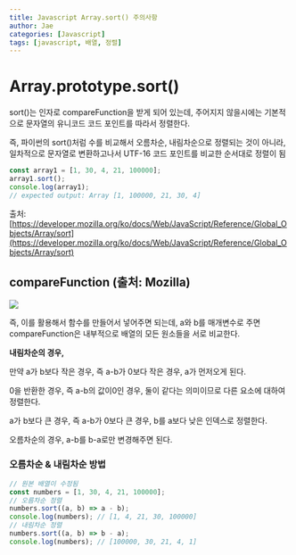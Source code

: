 ```yaml
---
title: Javascript Array.sort() 주의사항
author: Jae
categories: [Javascript]
tags: [javascript, 배열, 정렬]
---
```


# **Array.prototype.sort()**

sort()는 인자로 compareFunction을 받게 되어 있는데, 주어지지 않을시에는 기본적으로 문자열의 유니코드 코드 포인트를 따라서 정렬한다.

즉, 파이썬의 sort()처럼 수를 비교해서 오름차순, 내림차순으로 정렬되는 것이 아니라, 일차적으로 문자열로 변환하고나서 UTF-16 코드 포인트를 비교한 순서대로 정렬이 됨

```jsx
const array1 = [1, 30, 4, 21, 100000];
array1.sort();
console.log(array1);
// expected output: Array [1, 100000, 21, 30, 4]
```

출처: [https://developer.mozilla.org/ko/docs/Web/JavaScript/Reference/Global_Objects/Array/sort](https://developer.mozilla.org/ko/docs/Web/JavaScript/Reference/Global_Objects/Array/sort)

## compareFunction (출처: Mozilla)

![](https://velog.velcdn.com/images/a87380/post/05e9d597-2c60-4af8-8057-1edc5472a9aa/image.png)

즉, 이를 활용해서 함수를 만들어서 넣어주면 되는데, a와 b를 매개변수로 주면 compareFunction은 내부적으로 배열의 모든 원소들을 서로 비교한다.

**내림차순의 경우,**

만약 a가 b보다 작은 경우, 즉 a-b가 0보다 작은 경우, a가 먼저오게 된다.

0을 반환한 경우, 즉 a-b의 값이0인 경우, 둘이 같다는 의미이므로 다른 요소에 대하여 정렬한다.

a가 b보다 큰 경우, 즉 a-b가 0보다 큰 경우, b를 a보다 낮은 인덱스로 정렬한다.

오름차순의 경우, a-b를 b-a로만 변경해주면 된다.

### 오름차순 & 내림차순 방법

```jsx
// 원본 배열이 수정됨
const numbers = [1, 30, 4, 21, 100000];
// 오름차순 정렬
numbers.sort((a, b) => a - b);
console.log(numbers); // [1, 4, 21, 30, 100000]
// 내림차순 정렬
numbers.sort((a, b) => b - a);
console.log(numbers); // [100000, 30, 21, 4, 1]
```
